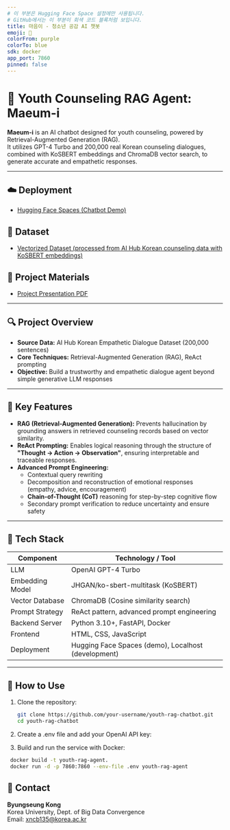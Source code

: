 ```yaml
---
# 이 부분은 Hugging Face Space 설정에만 사용됩니다.
# GitHub에서는 이 부분이 회색 코드 블록처럼 보입니다.
title: 마음이 - 청소년 공감 AI 챗봇
emoji: 💙
colorFrom: purple
colorTo: blue
sdk: docker
app_port: 7860
pinned: false
---
```


# 🧠 Youth Counseling RAG Agent: Maeum-i

**Maeum-i** is an AI chatbot designed for youth counseling, powered by Retrieval-Augmented Generation (RAG).  
It utilizes GPT-4 Turbo and 200,000 real Korean counseling dialogues, combined with KoSBERT embeddings and ChromaDB vector search, to generate accurate and empathetic responses.

---

## ☁️ Deployment

- [Hugging Face Spaces (Chatbot Demo)](https://huggingface.co/spaces/youdie006/simsimi_ai_agent)

## 🧾 Dataset

- [Vectorized Dataset (processed from AI Hub Korean counseling data with KoSBERT embeddings)](https://huggingface.co/datasets/youdie006/simsimi-ai-agent-data)

## 📑 Project Materials

- [Project Presentation PDF](/report/Presentation.pdf)

---

## 🔍 Project Overview

- **Source Data:** AI Hub Korean Empathetic Dialogue Dataset (200,000 sentences)  
- **Core Techniques:** Retrieval-Augmented Generation (RAG), ReAct prompting  
- **Objective:** Build a trustworthy and empathetic dialogue agent beyond simple generative LLM responses

---

## 🚀 Key Features

- **RAG (Retrieval-Augmented Generation):** Prevents hallucination by grounding answers in retrieved counseling records based on vector similarity.
- **ReAct Prompting:** Enables logical reasoning through the structure of **"Thought → Action → Observation"**, ensuring interpretable and traceable responses.
- **Advanced Prompt Engineering:**
  - Contextual query rewriting
  - Decomposition and reconstruction of emotional responses (empathy, advice, encouragement)
  - **Chain-of-Thought (CoT)** reasoning for step-by-step cognitive flow
  - Secondary prompt verification to reduce uncertainty and ensure safety

---

## 🔧 Tech Stack

| Component         | Technology / Tool                                                   |
|-------------------|----------------------------------------------------------------------|
| LLM               | OpenAI GPT-4 Turbo                                                   |
| Embedding Model   | JHGAN/ko-sbert-multitask (KoSBERT)                                   |
| Vector Database   | ChromaDB (Cosine similarity search)                                  |
| Prompt Strategy   | ReAct pattern, advanced prompt engineering                           |
| Backend Server    | Python 3.10+, FastAPI, Docker                                        |
| Frontend          | HTML, CSS, JavaScript                                                |
| Deployment        | Hugging Face Spaces (demo), Localhost (development)                  |

---

## 🔗 How to Use

1. Clone the repository:

   ```bash
   git clone https://github.com/your-username/youth-rag-chatbot.git
   cd youth-rag-chatbot
2. Create a .env file and add your OpenAI API key:
   
4. Build and run the service with Docker:
  ```bash
   docker build -t youth-rag-agent.
   docker run -d -p 7860:7860 --env-file .env youth-rag-agent
```
## 🙋 Contact

**Byungseung Kong**  
Korea University, Dept. of Big Data Convergence  
Email: xncb135@korea.ac.kr

